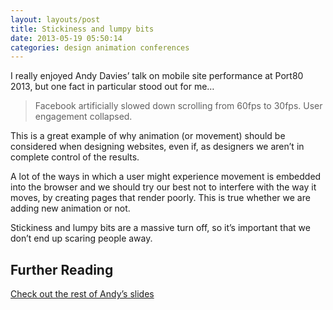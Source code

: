 ```yaml
---
layout: layouts/post 
title: Stickiness and lumpy bits
date: 2013-05-19 05:50:14
categories: design animation conferences
---
```


I really enjoyed Andy Davies&#8217; talk on mobile site performance at Port80 2013, but one fact in particular stood out for me&#8230;

<!--more-->

> Facebook artificially slowed down scrolling from 60fps to 30fps. User engagement collapsed.

This is a great example of why animation (or movement) should be considered when designing websites, even if, as designers we aren&#8217;t in complete control of the results.

A lot of the ways in which a user might experience movement is embedded into the browser and we should try our best not to interfere with the way it moves, by creating pages that render poorly. This is true whether we are adding new animation or not.

Stickiness and lumpy bits are a massive turn off, so it&#8217;s important that we don&#8217;t end up scaring people away.

## Further Reading

[Check out the rest of Andy&#8217;s slides][1]

 [1]: http://www.slideshare.net/AndyDavies/making-mobile-sites-faster "Making Mobile Sites Faster by Andy Davies"